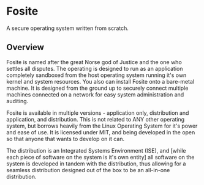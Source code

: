# Fosite
A secure operating system written from scratch.  

## Overview
Fosite is named after the great Norse god of Justice and the one who settles all disputes.
The operating is designed to run as an application completely sandboxed from the host
operating system running it's own kernel and system resources.  You also can install
Fosite onto a bare-metal machine.  It is designed from the ground up to securely connect
multiple machines connected on a network for easy system administration and auditing.

Fosite is available in multiple versions - application only, distribution and application,
and distribution.  This is not related to ANY other operating system, but borrows heavily
from the Linux Operating System for it's power and ease of use.  It is licensed under MIT,
and being developed in the open so that anyone that wants to develop on it can.

The distribution is an Integrated Systems Environment (ISE), and [while each piece of software
on the system is it's own entity] all software on the system is developed in tandem with the
distribution, thus allowing for a seamless distribution designed out of the box to be an
all-in-one distribution.
